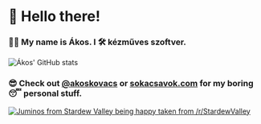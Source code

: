 # 👋 Hello there! 
### 👨‍💻 My name is Ákos. I 🛠 kézműves szoftver.

![Ákos' GitHub stats](https://github-readme-stats.vercel.app/api?username=AkosKovacs0&theme=jolly&show_icons=true&count_private=true&include_all_commits=true)

### 😎 Check out [@akoskovacs](https://github.com/akoskovacs) or [sokacsavok.com](https://sokacsavok.com) for my boring 😴 personal stuff.

[![Juminos from Stardew Valley being happy taken from /r/StardewValley](https://i.imgur.com/W75nPrZ.gif)](#)
